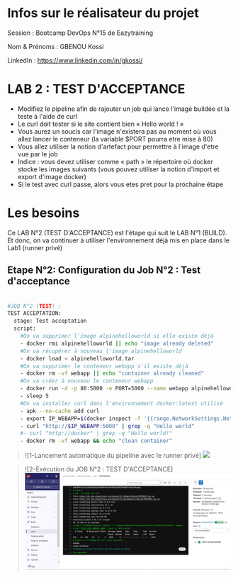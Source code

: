 # Infos sur le réalisateur du projet
Session       : Bootcamp DevOps N°15 de Eazytraining

Nom & Prénoms : GBENOU Kossi

LinkedIn      : https://www.linkedin.com/in/gkossi/

# LAB 2 : TEST D'ACCEPTANCE
- Modifiez le pipeline afin de rajouter un job qui lance l'image buildée et la teste à l'aide de curl
- Le curl doit tester si le site contient bien « Hello world ! »
- Vous aurez un soucis car l'image n'existera pas au moment où vous allez lancer le conteneur (la variable $PORT pourra etre mise à 80)
- Vous allez utiliser la notion d'artefact pour permettre à l'image d'etre vue par le job
- Indice : vous devez utiliser comme « path » le répertoire où docker stocke les images suivants (vous pouvez utiliser la notion d'import et export d'image docker)
- Si le test avec curl passe, alors vous etes pret pour la prochaine étape

# Les besoins
Ce LAB N°2 (TEST D'ACCEPTANCE) est l'étape qui suit le LAB N°1 (BUILD).
Et donc, on va continuer à utiliser l'environnement déjà mis en place dans le Lab1 (runner privé)


## Etape N°2: Configuration du Job N°2 : Test d'acceptance

```bash

#JOB N°2 (TEST) :
TEST ACCEPTATION:
  stage: Test acceptation
  script:
    #On va supprimer l'image alpinehelloworld si elle existe déjà
    - docker rmi alpinehelloworld || echo "image already deleted"
    #On va récupérer à nouveau l'image alpinehelloworld
    - docker load < alpinehelloworld.tar
    #On va supprimer le conteneur webapp s'il existe déjà
    - docker rm -vf webapp || echo "container already cleaned"
    #On va créer à nouveau le conteneur webapp
    - docker run -d -p 80:5000 -e PORT=5000 --name webapp alpinehelloworld
    - sleep 5
    #On va installer curl dans l'environnement docker:latest utilisé
    - apk --no-cache add curl
    - export IP_WEBAPP=$(docker inspect -f '{{range.NetworkSettings.Networks}}{{.IPAddress}}{{end}}' webapp)
    - curl "http://$IP_WEBAPP:5000" | grep -q "Hello world"
    #- curl "http://docker" | grep -q "Hello world!"
    - docker rm -vf webapp && echo "clean container"
```

> ![1-Lancement automatique du pipeline avec le runner privé] ![](images/pipeline-succed.jpg)

> ![2-Exécution du JOB N°2 : TEST D'ACCEPTANCE] ![](images/test-acceptance.jpg)






